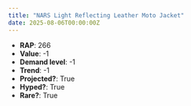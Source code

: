 ```yaml
---
title: "NARS Light Reflecting Leather Moto Jacket"
date: 2025-08-06T00:00:00Z
---
```

- **RAP**: 266
- **Value**: -1
- **Demand level**: -1
- **Trend**: -1
- **Projected?**: True
- **Hyped?**: True
- **Rare?**: True
